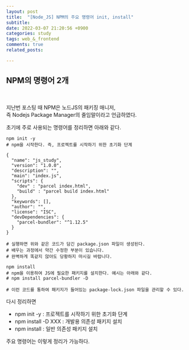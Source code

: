 ```yaml
---
layout: post
title:  "[Node_JS] NPM의 주요 명령어 init, install"
subtitle:  
date: 2022-03-07 21:20:56 +0900
categories: study
tags: web_&_frontend
comments: true
related_posts:

---
```


## NPM의 명령어 2개 <br/>
<br/>

지난번 포스팅 때 NPM은 노드JS의 패키징 매니저,<br/>
즉 Nodejs Package Manager의 줄임말이라고 언급하였다.<br/>

초기에 주로 사용되는 명령어를 정리하면 아래와 같다.

```
npm init -y
# npm을 시작한다. 즉, 프로젝트를 시작하기 위한 초기화 단계

{
  "name": "js_study",
  "version": "1.0.0",
  "description": "",
  "main": "index.js",
  "scripts": {
    "dev" : "parcel index.html",
    "build" : "parcel build index.html"
  },
  "keywords": [],
  "author": "",
  "license": "ISC",
  "devDependencies": {
    "parcel-bundler": "^1.12.5"
  }
}

# 실행하면 위와 같은 코드가 담긴 package.json 파일이 생성된다.
# 배우는 과정에서 약간 수정한 부분이 있습니다.
# 완벽하게 똑같지 않아도 당황하지 마시길 바랍니다.

npm install
# npm을 이용하여 JS에 필요한 패키지를 설치한다. 예시는 아래와 같다.
# npm install parcel-bundler -D

# 이런 코드를 통하여 패키지가 들어있는 package-lock.json 파일을 관리할 수 있다.
```

다시 정리하면

- npm init -y : 프로젝트를 시작하기 위한 초기화 단계
- npm install -D XXX : 개발용 의존성 패키지 설치
- npm install : 일반 의존성 패키지 설치

주요 명령어는 이렇게 정리가 가능하다.




